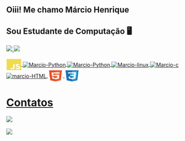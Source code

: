 ## Oiii! Me chamo Márcio Henrique
## Sou Estudante de Computação 🖥️
 <div>
  <a href="https://github.com/marcio-henriquemh">
  <img height="180em" src="https://github-readme-stats.vercel.app/api?username=marcio-henriquemh&show_icons=true&theme=dark&include_all_commits=true&count_private=true"/>
  <img height="180em" src="https://github-readme-stats.vercel.app/api/top-langs/?username=marcio-henriquemh&layout=compact&langs_count=7&theme=dark"/>
</div>
<div style="display: inline_block"><br>
  <img align="center" alt="Marcio-Js" height="30" width="40" src="https://raw.githubusercontent.com/devicons/devicon/master/icons/javascript/javascript-plain.svg">
  <img align="center" alt="Marcio-Python" height="30" width="40"  src="https://cdn.jsdelivr.net/gh/devicons/devicon/icons/embeddedc/embeddedc-original.svg" />
  <img align="center" alt="Marcio-Python" height="30" width="40" src="https://cdn.jsdelivr.net/gh/devicons/devicon/icons/python/python-original.svg">
  <img align ="center" alt ="Marcio-linux" height="30" width="40" src="https://cdn.jsdelivr.net/gh/devicons/devicon/icons/linux/linux-original.svg" />
  <img align ="center" alt ="Marcio-c" height="30" width="40" src="https://cdn.jsdelivr.net/gh/devicons/devicon/icons/c/c-original.svg" />
  <img align="center" alt="marcio-HTML" height="30" width="40" src="https://cdn.jsdelivr.net/gh/devicons/devicon/icons/cplusplus/cplusplus-original.svg" />
  <img align="center" alt="marcio-HTML" height="30" width="40" src="https://raw.githubusercontent.com/devicons/devicon/master/icons/html5/html5-original.svg">
  <img align="center" alt="marcio-CSS" height="30" width="40" src="https://raw.githubusercontent.com/devicons/devicon/master/icons/css3/css3-original.svg">
  

</div>
  
  ##
<h1>Contatos</h1>
<div> 

 
  <a href="https://marciohenri-com.medium.com/" target="_blank"><img src="https://img.shields.io/badge/Medium-12100E?style=for-the-badge&logo=medium&logoColor=whitee" target="_blank"></a>


  <a href="https://www.linkedin.com/in/marcio-henrique-matos-aaa5351bb" target="_blank"><img src="https://img.shields.io/badge/-LinkedIn-%230077B5?style=for-the-badge&logo=linkedin&logoColor=white" target="_blank"></a> 
 
 
</div>
